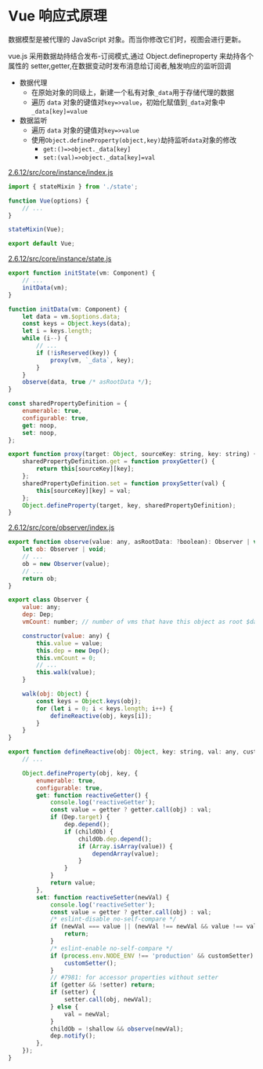 <!--
 * @Descripttion:
 * @version:
 * @Author: Langnang
 * @Date: 2021-05-22 13:51:19
 * @LastEditors: Langnang
 * @LastEditTime: 2021-05-22 18:35:08
-->

# Vue 响应式原理

数据模型是被代理的 JavaScript 对象。而当你修改它们时，视图会进行更新。

vue.js 采用数据劫持结合发布-订阅模式,通过 Object.defineproperty 来劫持各个属性的 setter,getter,在数据变动时发布消息给订阅者,触发响应的监听回调

- 数据代理
  - 在原始对象的同级上，新建一个私有对象`_data`用于存储代理的数据
  - 遍历 `data` 对象的键值对`key=>value`，初始化赋值到`_data`对象中`_data[key]=value`
- 数据监听
  - 遍历 `data` 对象的键值对`key=>value`
  - 使用`Object.defineProperty(object,key)`劫持监听`data`对象的修改
    - `get:()=>object._data[key]`
    - `set:(val)=>object._data[key]=val`

[2.6.12/src/core/instance/index.js](2.6.12/src/core/instance/index.js)

```js
import { stateMixin } from './state';

function Vue(options) {
	// ...
}

stateMixin(Vue);

export default Vue;
```

[2.6.12/src/core/instance/state.js](2.6.12/src/core/instance/state.js)

```js
export function initState(vm: Component) {
	// ...
	initData(vm);
}

function initData(vm: Component) {
	let data = vm.$options.data;
	const keys = Object.keys(data);
	let i = keys.length;
	while (i--) {
		// ...
		if (!isReserved(key)) {
			proxy(vm, `_data`, key);
		}
	}
	observe(data, true /* asRootData */);
}

const sharedPropertyDefinition = {
	enumerable: true,
	configurable: true,
	get: noop,
	set: noop,
};

export function proxy(target: Object, sourceKey: string, key: string) {
	sharedPropertyDefinition.get = function proxyGetter() {
		return this[sourceKey][key];
	};
	sharedPropertyDefinition.set = function proxySetter(val) {
		this[sourceKey][key] = val;
	};
	Object.defineProperty(target, key, sharedPropertyDefinition);
}
```

[2.6.12/src/core/observer/index.js](2.6.12/src/core/observer/index.js)

```js
export function observe(value: any, asRootData: ?boolean): Observer | void {
	let ob: Observer | void;
	// ...
	ob = new Observer(value);
	// ...
	return ob;
}

export class Observer {
	value: any;
	dep: Dep;
	vmCount: number; // number of vms that have this object as root $data

	constructor(value: any) {
		this.value = value;
		this.dep = new Dep();
		this.vmCount = 0;
		// ...
		this.walk(value);
	}

	walk(obj: Object) {
		const keys = Object.keys(obj);
		for (let i = 0; i < keys.length; i++) {
			defineReactive(obj, keys[i]);
		}
	}
}

export function defineReactive(obj: Object, key: string, val: any, customSetter?: ?Function, shallow?: boolean) {
	// ...

	Object.defineProperty(obj, key, {
		enumerable: true,
		configurable: true,
		get: function reactiveGetter() {
			console.log('reactiveGetter');
			const value = getter ? getter.call(obj) : val;
			if (Dep.target) {
				dep.depend();
				if (childOb) {
					childOb.dep.depend();
					if (Array.isArray(value)) {
						dependArray(value);
					}
				}
			}
			return value;
		},
		set: function reactiveSetter(newVal) {
			console.log('reactiveSetter');
			const value = getter ? getter.call(obj) : val;
			/* eslint-disable no-self-compare */
			if (newVal === value || (newVal !== newVal && value !== value)) {
				return;
			}
			/* eslint-enable no-self-compare */
			if (process.env.NODE_ENV !== 'production' && customSetter) {
				customSetter();
			}
			// #7981: for accessor properties without setter
			if (getter && !setter) return;
			if (setter) {
				setter.call(obj, newVal);
			} else {
				val = newVal;
			}
			childOb = !shallow && observe(newVal);
			dep.notify();
		},
	});
}
```
